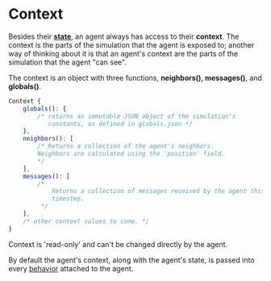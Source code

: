 # Context

Besides their [**state**](state.md), an agent always has access to their **context**. The context is the parts of the simulation that the agent is exposed to; another way of thinking about it is that an agent's context are the parts of the simulation  that the agent "can see".

The context is an object with three functions, **neighbors\(\), messages\(\)**, and **globals\(\)**.

```javascript
Context {
    globals(): {
        /* returns an immutable JSON object of the simulation's 
           constants, as defined in globals.json */
    },
    neighbors(): [
        /* Returns a collection of the agent's neighbors.
        Neighbors are calculated using the 'position' field.
        */
    ],
    messages(): [
        /*  
            Returns a collection of messages received by the agent this 
            timestep.
         */
    ],
    /* other context values to come. */
}
```

Context is 'read-only' and can't be changed directly by the agent. 

By default the agent's context, along with the agent's state, is passed into every [behavior](../behaviors/) attached to the agent. 

